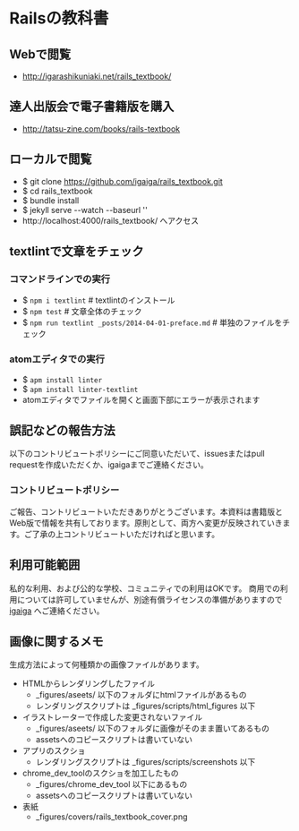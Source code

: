 # Railsの教科書

## Webで閲覧
- http://igarashikuniaki.net/rails_textbook/

## 達人出版会で電子書籍版を購入
- http://tatsu-zine.com/books/rails-textbook

## ローカルで閲覧
- $ git clone https://github.com/igaiga/rails_textbook.git
- $ cd rails_textbook
- $ bundle install
- $ jekyll serve --watch --baseurl ''
- http://localhost:4000/rails_textbook/ へアクセス

## textlintで文章をチェック

### コマンドラインでの実行

- $ `npm i textlint`   # textlintのインストール
- $ `npm test`         # 文章全体のチェック
- $ `npm run textlint _posts/2014-04-01-preface.md`  # 単独のファイルをチェック

### atomエディタでの実行

- $ `apm install linter`
- $ `apm install linter-textlint`
- atomエディタでファイルを開くと画面下部にエラーが表示されます

## 誤記などの報告方法
以下のコントリビュートポリシーにご同意いただいて、issuesまたはpull requestを作成いただくか、igaigaまでご連絡ください。

### コントリビュートポリシー
ご報告、コントリビュートいただきありがとうございます。本資料は書籍版とWeb版で情報を共有しております。原則として、両方へ変更が反映されていきます。ご了承の上コントリビュートいただければと思います。

## 利用可能範囲

私的な利用、および公的な学校、コミュニティでの利用はOKです。
商用での利用については許可していませんが、別途有償ライセンスの準備がありますので [igaiga](https://github.com/igaiga) へご連絡ください。

## 画像に関するメモ

生成方法によって何種類かの画像ファイルがあります。

- HTMLからレンダリングしたファイル
  - _figures/aseets/ 以下のフォルダにhtmlファイルがあるもの
  - レンダリングスクリプトは _figures/scripts/html_figures 以下
- イラストレーターで作成した変更されないファイル
  - _figures/aseets/ 以下のフォルダに画像がそのまま置いてあるもの
  - assetsへのコピースクリプトは書いていない
- アプリのスクショ
  - レンダリングスクリプトは _figures/scripts/screenshots 以下
- chrome_dev_toolのスクショを加工したもの
  - _figures/chrome_dev_tool 以下にあるもの
  - assetsへのコピースクリプトは書いていない
- 表紙
  - _figures/covers/rails_textbook_cover.png
